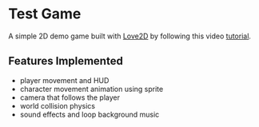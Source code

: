 # Test Game

A simple 2D demo game built with [Love2D](https://love2d.org/) by following this video [tutorial](https://youtube.com/playlist?list=PLqPLyUreLV8DrLcLvQQ64Uz_h_JGLgGg2&si=H8cbY7clLiZ4AUPP).

## Features Implemented
- player movement and HUD
- character movement animation using sprite
- camera that follows the player
- world collision physics
- sound effects and loop background music